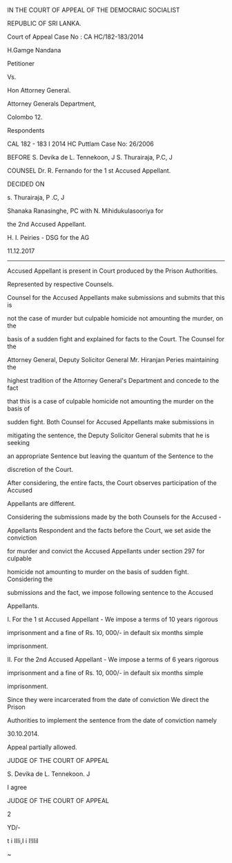 IN THE COURT OF APPEAL OF THE DEMOCRAIC SOCIALIST

REPUBLIC OF SRI LANKA.

Court of Appeal Case No : CA HC/182-183/2014

H.Gamge Nandana

Petitioner

Vs.

Hon Attorney General.

Attorney Generals Department,

Colombo 12.

Respondents

CAL 182 - 183 I 2014 HC Puttlam Case No: 26/2006

BEFORE S. Devika de L. Tennekoon, J S. Thurairaja, P.C, J

COUNSEL Dr. R. Fernando for the 1 st Accused Appellant.

DECIDED ON

s. Thurairaja, P .C, J

Shanaka Ranasinghe, PC with N. Mihidukulasooriya for

the 2nd Accused Appellant.

H. I. Peiries - DSG for the AG

11.12.2017

********

Accused Appellant is present in Court produced by the Prison Authorities.

Represented by respective Counsels.

Counsel for the Accused Appellants make submissions and submits that this is

not the case of murder but culpable homicide not amounting the murder, on the

basis of a sudden fight and explained for facts to the Court. The Counsel for the

Attorney General, Deputy Solicitor General Mr. Hiranjan Peries maintaining the

highest tradition of the Attorney General's Department and concede to the fact

that this is a case of culpable homicide not amounting the murder on the basis of

sudden fight. Both Counsel for Accused Appellants make submissions in

mitigating the sentence, the Deputy Solicitor General submits that he is seeking

an appropriate Sentence but leaving the quantum of the Sentence to the

discretion of the Court.

After considering, the entire facts, the Court observes participation of the Accused

Appellants are different.

Considering the submissions made by the both Counsels for the Accused -

Appellants Respondent and the facts before the Court, we set aside the conviction

for murder and convict the Accused Appellants under section 297 for culpable

homicide not amounting to murder on the basis of sudden fight. Considering the

submissions and the fact, we impose following sentence to the Accused

Appellants.

I. For the 1 st Accused Appellant - We impose a terms of 10 years rigorous

imprisonment and a fine of Rs. 10, 000/- in default six months simple

imprisonment.

II. For the 2nd Accused Appellant - We impose a terms of 6 years rigorous

imprisonment and a fine of Rs. 10, 000/- in default six months simple

imprisonment.

Since they were incarcerated from the date of conviction We direct the Prison

Authorities to implement the sentence from the date of conviction namely

30.10.2014.

Appeal partially allowed.

JUDGE OF THE COURT OF APPEAL

S. Devika de L. Tennekoon. J

I agree

JUDGE OF THE COURT OF APPEAL

2

YD/-

t i IIIi,I i I!IIiI

~